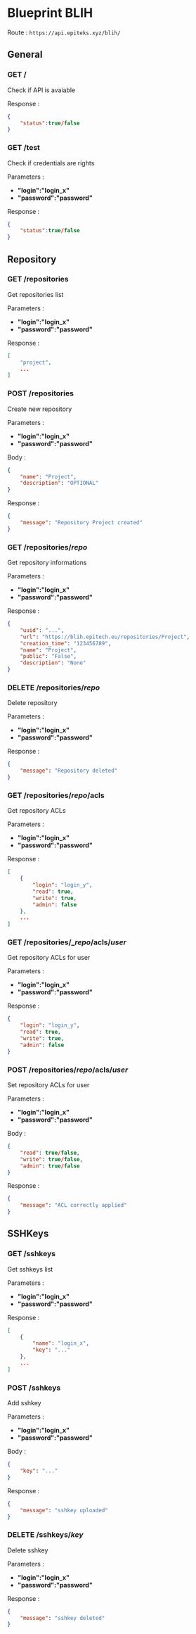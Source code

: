 # Blueprint BLIH

Route : `https://api.epiteks.xyz/blih/`

## General

### GET /

Check if API is avaiable

Response :
````json
{
    "status":true/false
}
````

### GET /test

Check if credentials are rights

Parameters :
* __"login":"login_x"__
* __"password":"password"__

Response :
````json
{
    "status":true/false
}
````

## Repository

### GET /repositories

Get repositories list

Parameters :
* __"login":"login_x"__
* __"password":"password"__

Response :
````json
[
    "project",
    ...
]
````

### POST /repositories

Create new repository

Parameters :
* __"login":"login_x"__
* __"password":"password"__

Body :
````json
{
    "name": "Project",
    "description": "OPTIONAL"
}
````

Response :
````json
{
    "message": "Repository Project created"
}
````

### GET /repositories/___repo___

Get repository informations

Parameters :
* __"login":"login_x"__
* __"password":"password"__

Response :
````json
{
    "uuid": "...",
    "url": "https://blih.epitech.eu/repositories/Project",
    "creation_time": "123456789",
    "name": "Project",
    "public": "False",
    "description": "None"
}
````

### DELETE /repositories/___repo___

Delete repository

Parameters :
* __"login":"login_x"__
* __"password":"password"__

Response :
````json
{
    "message": "Repository deleted"
}
````

### GET /repositories/___repo___/acls

Get repository ACLs

Parameters :
* __"login":"login_x"__
* __"password":"password"__

Response :
````json
[
    {
        "login": "login_y",
        "read": true,
        "write": true,
        "admin": false
    },
    ...
]
````

### GET /repositories/____repo___/acls/___user___

Get repository ACLs for user

Parameters :
* __"login":"login_x"__
* __"password":"password"__

Response :
````json
{
    "login": "login_y",
    "read": true,
    "write": true,
    "admin": false
}
````

### POST /repositories/___repo___/acls/___user___

Set repository ACLs for user

Parameters :
* __"login":"login_x"__
* __"password":"password"__

Body :
````json
{
    "read": true/false,
    "write": true/false,
    "admin": true/false
}
````

Response :
````json
{
    "message": "ACL correctly applied"
}
````

## SSHKeys

### GET /sshkeys

Get sshkeys list

Parameters :
* __"login":"login_x"__
* __"password":"password"__

Response :
````json
[
    {
        "name": "login_x",
        "key": "..."
    },
    ...
]
````

### POST /sshkeys

Add sshkey

Parameters :
* __"login":"login_x"__
* __"password":"password"__

Body :
````json
{
    "key": "..."
}
````

Response :
````json
{
    "message": "sshkey uploaded"
}
````

### DELETE /sshkeys/___key___

Delete sshkey

Parameters :
* __"login":"login_x"__
* __"password":"password"__

Response :
````json
{
    "message": "sshkey deleted"
}
````
